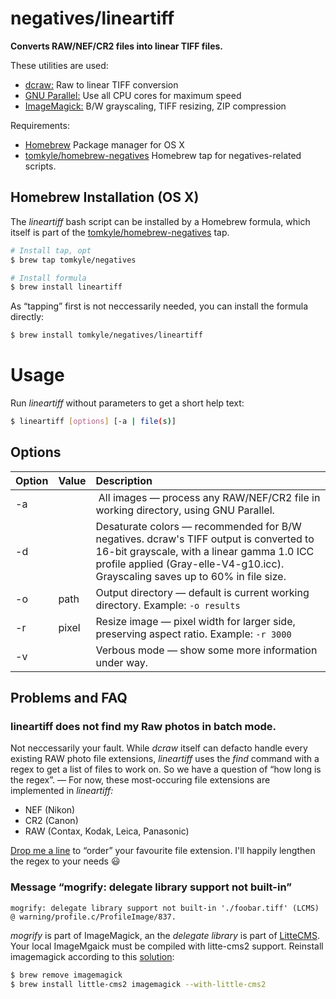 # negatives/lineartiff

**Converts RAW/NEF/CR2 files into linear TIFF files.**

These utilities are used:

- [dcraw:](cybercom.net/~dcoffin/dcraw/dcraw.1.html) Raw to linear TIFF conversion
- [GNU Parallel:](https://www.gnu.org/software/parallel/) Use all CPU cores for maximum speed
- [ImageMagick:](https://www.imagemagick.org/script/index.php)  B/W grayscaling, TIFF resizing, ZIP compression

Requirements:

- [Homebrew](https://brew.sh/) Package manager for OS X
- [tomkyle/homebrew-negatives](https://github.com/tomkyle/homebrew-negatives) Homebrew tap for negatives-related scripts.

## Homebrew Installation (OS X)


The *lineartiff* bash script can be installed by a Homebrew formula, which itself is part of the [tomkyle/homebrew-negatives](https://github.com/tomkyle/homebrew-negatives) tap. 

```bash
# Install tap, opt
$ brew tap tomkyle/negatives

# Install formula
$ brew install lineartiff
```

As “tapping” first is not neccessarily needed, you can install the formula directly:

```bash
$ brew install tomkyle/negatives/lineartiff
```

# Usage

Run *lineartiff* without parameters to get a short help text:

```bash
$ lineartiff [options] [-a | file(s)]
```

## Options

Option | Value | Description
:------|:------|:------------
-a     |       | All images — process any RAW/NEF/CR2 file in working directory, using GNU Parallel.
-d     |       | Desaturate colors — recommended for B/W negatives. dcraw's TIFF output is converted to 16-bit grayscale, with a linear gamma 1.0 ICC profile applied (Gray-elle-V4-g10.icc). Grayscaling saves up to 60% in file size. 
-o     | path  | Output directory — default is current working directory. Example: `-o results`
-r     | pixel | Resize  image — pixel width for larger side, preserving aspect ratio. Example: `-r 3000`
-v     |       | Verbous mode — show some more information under way.

                              
## Problems and FAQ

### lineartiff does not find my Raw photos in batch mode.

Not neccessarily your fault. While *dcraw* itself can defacto handle every existing RAW photo file extensions, *lineartiff* uses the *find* command with a regex to get a list of files to work on. So we have a question of “how long is the regex”. — For now, these most-occuring file extensions are implemented in *lineartiff:*

- NEF (Nikon)
- CR2 (Canon)
- RAW (Contax, Kodak, Leica, Panasonic)

[Drop me a line](https://github.com/tomkyle/negatives-lineartiff/issues) to “order” your favourite file extension. I'll happily lengthen the regex to your needs :smiley:



### Message “mogrify: delegate library support not built-in”

`mogrify: delegate library support not built-in './foobar.tiff' (LCMS) @ warning/profile.c/ProfileImage/837.`

*mogrify* is part of ImageMagick, an the *delegate library* is part of [LitteCMS](http://www.littlecms.com/). Your local ImageMgaick must be compiled with litte-cms2 support. Reinstall imagemagick according to this [solution](https://github.com/Homebrew/legacy-homebrew/issues/16619):

```bash
$ brew remove imagemagick
$ brew install little-cms2 imagemagick --with-little-cms2
```

